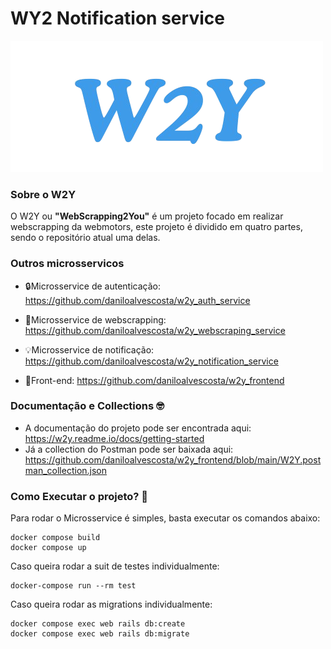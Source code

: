 # WY2 Notification service
![W2Y logo](https://github.com/daniloalvescosta/w2y_auth_service/blob/main/app/assets/images/w2y.png)

### Sobre o W2Y
O W2Y ou **"WebScrapping2You"** é um projeto focado em realizar webscrapping da webmotors, este projeto é dividido em quatro partes, sendo o repositório atual uma delas.

### Outros microsservicos

 - 🔒Microsservice de autenticação:
https://github.com/daniloalvescosta/w2y_auth_service

- 👾Microsservice de webscrapping:
https://github.com/daniloalvescosta/w2y_webscraping_service

- 💡Microsservice de notificação:
https://github.com/daniloalvescosta/w2y_notification_service

- 🎨Front-end:
https://github.com/daniloalvescosta/w2y_frontend

### Documentação e Collections 🤓
- A documentação do projeto pode ser encontrada aqui: 
https://w2y.readme.io/docs/getting-started
- Já a collection do Postman pode ser baixada aqui: https://github.com/daniloalvescosta/w2y_frontend/blob/main/W2Y.postman_collection.json

### Como Executar o projeto? 🤔
Para rodar o Microsservice é simples, basta executar os comandos abaixo:

    docker compose build
    docker compose up


Caso queira rodar a suit de testes individualmente:

    docker-compose run --rm test

Caso queira rodar as migrations individualmente:

	docker compose exec web rails db:create
	docker compose exec web rails db:migrate
